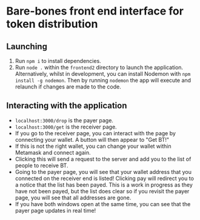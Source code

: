 # Bare-bones front end interface for token distribution

## Launching

1. Run `npm i` to install dependencies.
2. Run `node .` within the `frontend2` directory to launch the application. Alternatively, whilst in development, you can install Nodemon with `npm install -g nodemon`. Then by running `nodemon` the app will execute and relaunch if changes are made to the code.

## Interacting with the application

- `localhost:3000/drop` is the payer page. 
- `localhost:3000/get` is the receiver page. 
- If you go to the receiver page, you can interact with the page by connecting your wallet. A button will then appear to "Get BT!"
- If this is not the right wallet, you can change your wallet within Metamask and connect again.
- Clicking this will send a request to the server and add you to the list of people to receive BT.
- Going to the payer page, you will see that your wallet address that you connected on the receiver end is listed! Clicking pay will redirect you to a notice that the list has been payed. This is a work in progress as they have not been payed, but the list does clear so if you revisit the payer page, you will see that all addresses are gone.
- If you have both windows open at the same time, you can see that the payer page updates in real time!